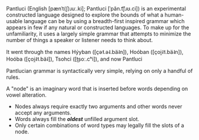 Pantluci (English [pænˈt(ʃ)ɹuː.ki]; Pantluci [ˈpăn.t͡ʃɹʊ.ci]) is an experimental constructed language designed to explore the bounds of what a human-usable language can be by using a breadth-first inspired grammar which appears in few if any natural or constructed languages. To make up for the unfamiliarity, it uses a largely simple grammar that attempts to minimize the number of things a speaker or listener needs to think about.

It went through the names Hýyban ([çə˦.ə˨.bä˨n]), Hoóban ([çoi̯˨˦.bä˨n]), Hoóba ([çoi̯˨˦.bä˨]), Tsohci ([t͜soː.cʰi]), and now Pantluci

Pantlucian grammar is syntactically very simple, relying on only a handful of rules.

A "node" is an imaginary word that is inserted before words depending on vowel alteration.
- Nodes always require exactly two arguments and other words never accept any arguments.
- Words always fill the ***oldest*** unfilled argument slot.
- Only certain combinations of word types may legally fill the slots of a node.
